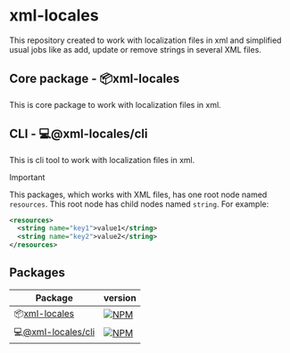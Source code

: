 # xml-locales

This repository created to work with localization files in xml and simplified usual jobs like as add, update or remove strings in several XML files.

## Core package - 📦xml-locales

This is core package to work with localization files in xml.

## CLI - 💻@xml-locales/cli

This is cli tool to work with localization files in xml.

> [!IMPORTANT]
> This packages, which works with XML files, has one root node named `resources`. This root node has child nodes named `string`. For example:
>
> ```xml
> <resources>
>   <string name="key1">value1</string>
>   <string name="key2">value2</string>
> </resources> 
>```

## Packages

| Package  | version   |
| ------- | -------- |
| 📦[xml-locales](https://github.com/Pisyukaev/xml-locales/tree/master/packages/xml-locales) | [![NPM](https://img.shields.io/npm/v/xml-locales.svg)](https://www.npmjs.com/package/xml-locales)   |
| 💻[@xml-locales/cli](https://github.com/Pisyukaev/xml-locales/tree/master/packages/cli)   | [![NPM](https://img.shields.io/npm/v/@xml-locales/cli.svg)](https://www.npmjs.com/package/@xml-locales/cli)  |
